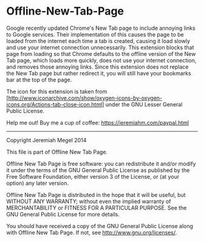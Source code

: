 Offline-New-Tab-Page
====================

Google recently updated Chrome's New Tab page to include annoying links to Google services. Their implementation of this causes the page to be loaded from the internet each time a tab is created, causing it load slowly and use your internet connection unnecessarily. This extension blocks that page from loading so that Chrome defaults to the offline version of the New Tab page, which loads more quickly, does not use your internet connection, and removes those annoying links. Since this extension does not replace the New Tab page but rather redirect it, you will still have your bookmarks bar at the top of the page.

The icon for this extension is taken from [http://www.iconarchive.com/show/oxygen-icons-by-oxygen-icons.org/Actions-tab-close-icon.html] under the GNU Lesser General Public License.

Help me out! Buy me a cup of coffee: https://jeremiahm.com/paypal.html

------

Copyright Jeremiah Megel 2014

This file is part of Offline New Tab Page.

Offline New Tab Page is free software: you can redistribute it and/or modify
it under the terms of the GNU General Public License as published by
the Free Software Foundation, either version 3 of the License, or
(at your option) any later version.

Offline New Tab Page is distributed in the hope that it will be useful,
but WITHOUT ANY WARRANTY; without even the implied warranty of
MERCHANTABILITY or FITNESS FOR A PARTICULAR PURPOSE.  See the
GNU General Public License for more details.

You should have received a copy of the GNU General Public License
along with Offline New Tab Page. If not, see <http://www.gnu.org/licenses/>.

